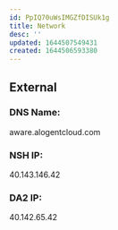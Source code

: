 ```yaml
---
id: PpIQ70uWsIMGZfDISUk1g
title: Network
desc: ''
updated: 1644507549431
created: 1644506593380
---
```

## External 
### DNS Name: 
aware.alogentcloud.com
### NSH IP: 
40.143.146.42
### DA2 IP: 
40.142.65.42
